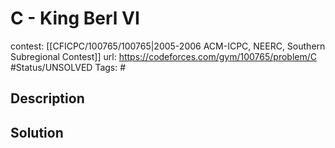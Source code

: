 # C - King Berl VI

contest: [[CFICPC/100765/100765|2005-2006 ACM-ICPC, NEERC, Southern Subregional Contest]]
url: https://codeforces.com/gym/100765/problem/C
#Status/UNSOLVED
Tags: #

## Description

## Solution

